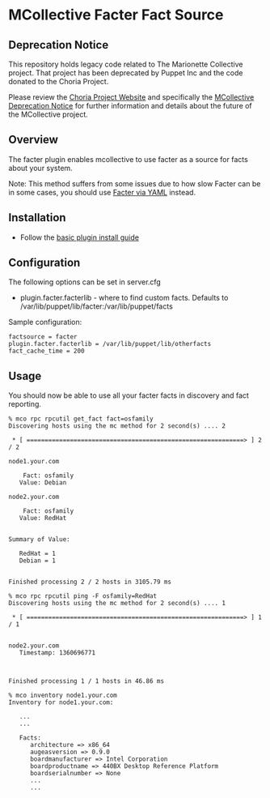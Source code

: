 # MCollective Facter Fact Source

## Deprecation Notice

This repository holds legacy code related to The Marionette Collective project.  That project has been deprecated by Puppet Inc and the code donated to the Choria Project.

Please review the [Choria Project Website](https://choria.io) and specifically the [MCollective Deprecation Notice](https://choria.io/mcollective) for further information and details about the future of the MCollective project.

## Overview

The facter plugin enables mcollective to use facter as a source for facts about your system.

Note: This method suffers from some issues due to how slow Facter can be in some cases, you should use [Facter via YAML](http://projects.puppetlabs.com/projects/mcollective-plugins/wiki/FactsFacterYAML) instead.

## Installation

* Follow the [basic plugin install guide](http://projects.puppetlabs.com/projects/mcollective-plugins/wiki/InstalingPlugins)

## Configuration

The following options can be set in server.cfg

* plugin.facter.facterlib - where to find custom facts. Defaults to /var/lib/puppet/lib/facter:/var/lib/puppet/facts

Sample configuration:

```
factsource = facter
plugin.facter.facterlib = /var/lib/puppet/lib/otherfacts
fact_cache_time = 200
```

## Usage

You should now be able to use all your facter facts in discovery and fact reporting.

```
% mco rpc rpcutil get_fact fact=osfamily
Discovering hosts using the mc method for 2 second(s) .... 2

 * [ ============================================================> ] 2 / 2

node1.your.com

    Fact: osfamily
   Value: Debian

node2.your.com

    Fact: osfamily
   Value: RedHat


Summary of Value:

   RedHat = 1
   Debian = 1


Finished processing 2 / 2 hosts in 3105.79 ms
```

```
% mco rpc rpcutil ping -F osfamily=RedHat
Discovering hosts using the mc method for 2 second(s) .... 1

 * [ ============================================================> ] 1 / 1


node2.your.com
   Timestamp: 1360696771



Finished processing 1 / 1 hosts in 46.86 ms
```

```
% mco inventory node1.your.com
Inventory for node1.your.com:

   ...
   ...

   Facts:
      architecture => x86_64
      augeasversion => 0.9.0
      boardmanufacturer => Intel Corporation
      boardproductname => 440BX Desktop Reference Platform
      boardserialnumber => None
      ...
      ...
```
